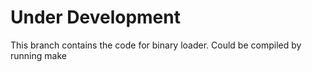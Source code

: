 # Under Development
This branch contains the code for binary loader.
Could be compiled by running make
